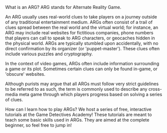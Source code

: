 What is an ARG?
ARG stands for Alternate Reality Game.

An ARG usually uses real-world clues to take players on a journey outside of any traditional entertainment medium. ARGs often consist of a trail of clues spread between the real world and the virtual world; for instance, an ARG may include real websites for fictitious companies, phone numbers that players can call to speak to ARG characters, or geocaches hidden in the physical world. ARGs are typically stumbled upon accidentally, with no direct confirmation by its organizer (or 'puppet-master'). These clues often include various puzzles and cryptography.

In the context of video games, ARGs often include information surrounding a game or its plot. Sometimes certain clues can only be found in-game, or 'obscure' websites.

Although purists may argue that all ARGs must follow very strict guidelines to be referred to as such, the term is commonly used to describe any cross-media meta game through which players progress based on solving a series of clues.

How can I learn how to play ARGs?
We host a series of free, interactive tutorials at the Game Detectives Academy! These tutorials are meant to teach some basic skills used in ARGs. They are aimed at the complete beginner, so feel free to jump in!